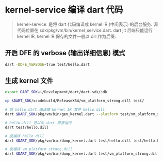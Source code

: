 # kernel-service 编译 dart 代码

> kernel-service: 是将 dart 代码编译成 kernel IR (中间表示) 的后台服务. 源代码位置在 sdk/pkg/vm/bin/kernel_service.dart. dart jit 后端只能运行 kernel IR, kernel IR 保存的文件一般以 dill 作为后缀.

## 开启 DFE 的 verbose (输出详细信息) 模式
```bash
dart -DDFE_VERBOSE=true test/hello.dart
```

## 生成 kernel 文件
```bash
export DART_SDK=~/Development/dart/dart-sdk/sdk

cp $DART_SDK/xcodebuild/ReleaseX64/vm_platform_strong.dill test/

# 将 hello.dart 编译成 kernel IR 文件 hello.dill
dart $DART_SDK/pkg/vm/bin/gen_kernel.dart --platform test/vm_platform_strong.dill -o test/hello.dill test/hello.dart

# hello.dill 可以由 dart 直接运行
dart test/hello.dill

# 反编译 hello.dill
dart $DART_SDK/pkg/vm/bin/dump_kernel.dart test/hello.dill test/hello.kernel.txt

# 反编译 vm_platform_strong.dill
dart $DART_SDK/pkg/vm/bin/dump_kernel.dart test/vm_platform_strong.dill test/vm_platform_strong.kernel.txt
```
